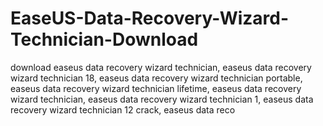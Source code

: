 # EaseUS-Data-Recovery-Wizard-Technician-Download
download easeus data recovery wizard technician, easeus data recovery wizard technician 18, easeus data recovery wizard technician portable, easeus data recovery wizard technician lifetime, easeus data recovery wizard technician, easeus data recovery wizard technician 1, easeus data recovery wizard technician 12 crack, easeus data reco

